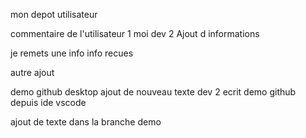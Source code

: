 mon depot utilisateur

commentaire de l'utilisateur 1
moi dev 2 Ajout d informations

je remets une info
info recues


autre ajout 

demo github desktop
ajout de nouveau texte
dev 2 ecrit
demo github depuis ide vscode

ajout de texte dans la branche demo